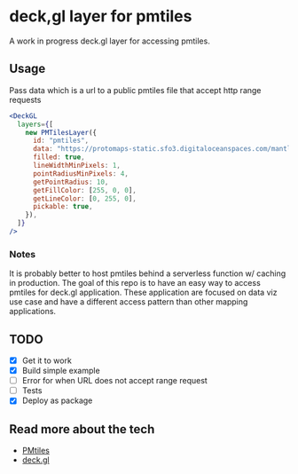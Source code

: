 # deck,gl layer for pmtiles

A work in progress deck.gl layer for accessing pmtiles.

## Usage

Pass data which is a url to a public pmtiles file that accept http range requests

```jsx
<DeckGL
  layers={[
    new PMTilesLayer({
      id: "pmtiles",
      data: "https://protomaps-static.sfo3.digitaloceanspaces.com/mantle-trial.pmtiles",
      filled: true,
      lineWidthMinPixels: 1,
      pointRadiusMinPixels: 4,
      getPointRadius: 10,
      getFillColor: [255, 0, 0],
      getLineColor: [0, 255, 0],
      pickable: true,
    }),
  ]}
/>
```

### Notes

It is probably better to host pmtiles behind a serverless function w/ caching in production. The goal of this repo is to have an easy way to access pmtiles for deck.gl application. These application are focused on data viz use case and have a different access pattern than other mapping applications.

## TODO

- [x] Get it to work
- [x] Build simple example
- [ ] Error for when URL does not accept range request
- [ ] Tests
- [x] Deploy as package

## Read more about the tech

- [PMtiles](https://github.com/protomaps/PMTiles)
- [deck.gl](https://github.com/vis.gl/vis.gl)
